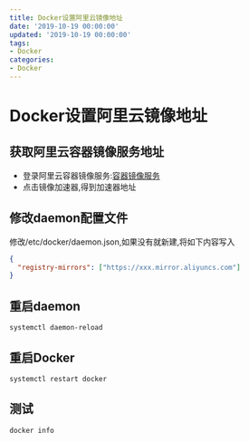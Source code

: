 ```yaml
---
title: Docker设置阿里云镜像地址
date: '2019-10-19 00:00:00'
updated: '2019-10-19 00:00:00'
tags:
- Docker
categories:
- Docker
---
```

# Docker设置阿里云镜像地址

## 获取阿里云容器镜像服务地址
- 登录阿里云容器镜像服务:[容器镜像服务](https://cr.console.aliyun.com)
- 点击镜像加速器,得到加速器地址

## 修改daemon配置文件
修改/etc/docker/daemon.json,如果没有就新建,将如下内容写入
```json
{
  "registry-mirrors": ["https://xxx.mirror.aliyuncs.com"]
}
```

## 重启daemon
```shell
systemctl daemon-reload
```

## 重启Docker
```shell
systemctl restart docker
```

## 测试
```shell
docker info
```
